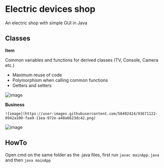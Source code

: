 # Electric devices shop
An electric shop with simple GUI in Java

## Classes

**Item**

Common variables and functions for derived classes (TV, Console, Camera etc.)
* Maximum reuse of code
* Polymorphism when calling common functions
* Getters and setters

![image](https://user-images.githubusercontent.com/58492424/93671106-e9ab7880-faa8-11ea-94b8-43ee3af50a67.png)



**Business**



    ![image](https://user-images.githubusercontent.com/58492424/93671122-0942a100-faa9-11ea-972e-a48a6623dc42.png)





![image](https://user-images.githubusercontent.com/58492424/93671135-19f31700-faa9-11ea-9e90-dd9144907b18.png)

## HowTo
Open cmd on the same folder as the .java files, first run
`javac mainApp.java` and then `java mainApp`

